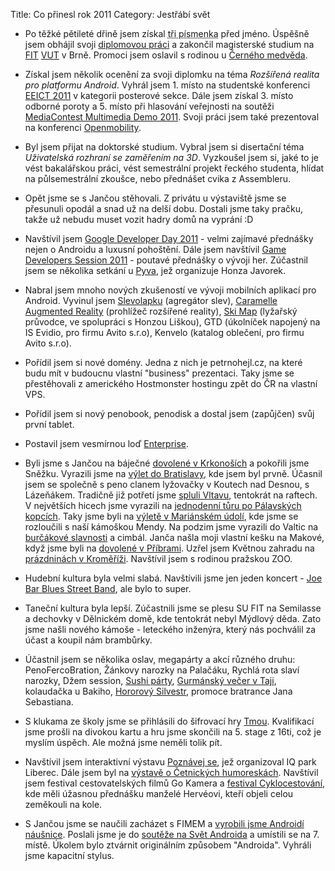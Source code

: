 Title: Co přinesl rok 2011
Category: Jestřábí svět

-   Po těžké pětileté dřině jsem získal <abbr title="Ing.">tři
    písmenka</abbr> před jméno. Úspěšně jsem obhájil svoji [diplomovou práci](https://market.android.com/details?id=net.jestrab.caramelle) a zakončil magisterské
    studium na [FIT](http://www.fit.vutbr.cz/) [VUT](http://www.vutbr.cz/) v Brně.
    Promoci jsem oslavil s rodinou u [Černého medvěda](http://www.cerny-medved.cz/).

-   Získal jsem několik ocenění za svoji diplomku na téma *Rozšířená
    realita pro platformu Android*. Vyhrál jsem 1. místo na studentské
    konferenci [EEICT 2011](http://www.feec.vutbr.cz/EEICT/) v kategorii posterové sekce. Dále jsem
    získal 3. místo odborné poroty a 5. místo při hlasování veřejnosti
    na soutěži [MediaContest Multimedia Demo 2011](http://www.fit.vutbr.cz/events/McFIT/MediaDemo/2011/). Svoji práci jsem
    také prezentoval na konferenci [Openmobility](http://www.openmobility.cz/).

-   Byl jsem přijat na doktorské studium. Vybral jsem si disertační téma
    *Uživatelská rozhraní se zaměřením na 3D*. Vyzkoušel jsem si, jaké
    to je vést bakalářskou práci, vést semestrální projekt řeckého
    studenta, hlídat na půlsemestrální zkoušce, nebo přednášet cvika z
    Assembleru.

-   Opět jsme se s Jančou stěhovali. Z privátu u výstaviště jsme se
    přesunuli opodál a snad už na delší dobu. Dostali jsme taky pračku,
    takže už nebudu muset vozit hadry domů na vyprání :D

-   Navštívil jsem [Google Developer Day 2011](http://www.google.com/events/developerday/2011/prague/) - velmi zajímavé
    přednášky nejen o Androidu a luxusní pohoštění. Dále jsem navštívil
    [Game Developers Session 2011](http://gds2011.ceske-hry.cz/) - poutavé přednášky o vývoji her.
    Zúčastnil jsem se několika setkání u [Pyva](https://twitter.com/#!/napyvo), jež organizuje Honza
    Javorek.

-   Nabral jsem mnoho nových zkušeností ve vývoji mobilních aplikací pro
    Android. Vyvinul jsem [Slevolapku](https://market.android.com/details?id=net.jestrab.slevolapka) (agregátor slev), [Caramelle
    Augmented Reality](https://market.android.com/details?id=net.jestrab.caramelle) (prohlížeč rozšířené reality),
    [Ski Map](https://market.android.com/details?id=net.skimap) (lyžařský průvodce, ve spolupráci s Honzou Liškou), GTD
    (úkolníček napojený na IS Evidio, pro firmu Avito s.r.o), Kenvelo
    (katalog oblečení, pro firmu Avito s.r.o).

-   Pořídil jsem si nové domény. Jedna z nich je petrnohejl.cz, na které
    budu mít v budoucnu vlastní "business" prezentaci. Taky jsme se
    přestěhovali z amerického Hostmonster hostingu zpět do ČR na vlastní
    VPS.

-   Pořídil jsem si nový penobook, penodisk a dostal jsem (zapůjčen)
    svůj první tablet.

-   Postavil jsem vesmírnou loď [Enterprise](http://fav.me/d3dqjy4).

-   Byli jsme s Jančou na báječné [dovolené v Krkonoších](http://janie.8bit.cz/dovolena-v-krkonosich/) a pokořili
    jsme Sněžku. Vyrazili jsme na [výlet do Bratislavy](http://janie.8bit.cz/v-meste-na-dunaji/), kde jsem byl
    prvně. Účasnil jsem se společně s peno clanem lyžovačky v Koutech
    nad Desnou, s Lázeňákem. Tradičně již potřetí jsme [spluli Vltavu](http://kajolinka.rajce.idnes.cz/31.7.-4.8.2011%2C_Vltava/), tentokrát na raftech. V největších hicech jsme vyrazili
    na [jednodenní tůru po Pálavských kopcích](http://janie.8bit.cz/vylet-na-palavu/). Taky jsme byli na
    [výletě v Mariánském údolí](http://janie.8bit.cz/vylet-do-marianskeho-udoli/), kde jsme se rozloučili s naší
    kámoškou Mendy. Na podzim jsme vyrazili do Valtic na [burčákové slavnosti](http://janie.8bit.cz/slavnosti-burcaku-ve-valticich/) a cimbál. Janča našla moji vlastní kešku na Makové,
    když jsme byli na [dovolené v Příbrami](http://janie.8bit.cz/prazdniny-v-pribrami-v-bodech/). Uzřel jsem Květnou
    zahradu na [prázdninách v Kroměříži](http://janie.8bit.cz/prazdniny-v-kromerizi-v-bodech/). Navštívil jsem s rodinou
    pražskou ZOO.

-   Hudební kultura byla velmi slabá. Navštívili jsme jen jeden koncert - [Joe Bar Blues Street Band](http://janie.8bit.cz/joe-bar-blues-street-hudebni-sklep-brno-30-9-2011/), ale bylo to super.

-   Taneční kultura byla lepší. Zúčastnili jsme se plesu SU FIT na
    Semilasse a dechovky v Dělnickém domě, kde tentokrát nebyl Mýdlový
    děda. Zato jsme našli nového kámoše - leteckého inženýra, který nás
    pochválil za účast a koupil nám brambůrky.

-   Účastnil jsem se několika oslav, megapárty a akcí různého druhu:
    PenoFercoBration, Žánkovy narozky na Palačáku, Rychlá rota slaví
    narozky, Džem session, [Sushi párty](http://janie.8bit.cz/sushi-party/), [Gurmánský večer v Taji](http://janie.8bit.cz/taje-taje/),
    kolaudačka u Bakiho, [Hororový Silvestr](http://janie.8bit.cz/jak-jsme-vitali-novy-rok/), promoce bratrance Jana
    Sebastiana.

-   S klukama ze školy jsme se přihlásili do šifrovací hry [Tmou](http://www.tmou.cz/2011/index).
    Kvalifikací jsme prošli na divokou kartu a hru jsme skončili na 5.
    stage z 16ti, což je myslím úspěch. Ale možná jsme neměli tolik pít.

-   Navštívil jsem interaktivní výstavu [Poznávej se](http://janie.8bit.cz/poznavej-se-30-3-2011-brno/), jež organizoval
    IQ park Liberec. Dále jsem byl na [výstavě o Četnických humoreskách](http://janie.8bit.cz/cetnicke-humoresky-17-12-2011-brno/). Navštívil jsem festival cestovatelských filmů Go
    Kamera a [festival Cyklocestování](http://janie.8bit.cz/sport-life-12-11-2011-brno-vystaviste/), kde měli úžasnou přednášku
    manželé Hervéovi, kteří objeli celou zeměkouli na kole.

-   S Jančou jsme se naučili zacházet s FIMEM a [vyrobili jsme Androidí náušnice](http://janie.8bit.cz/nausnice-s-androidem-aneb-prvni-fimo-pokus/). Poslali jsme je do [soutěže na Svět Androida](http://www.svetandroida.cz/vyhlaseni-vitezu-velke-narozeninove-souteze-s-lg-201102) a
    umístili se na 7. místě. Úkolem bylo ztvárnit originálním způsobem
    "Androida". Vyhráli jsme kapacitní stylus.
